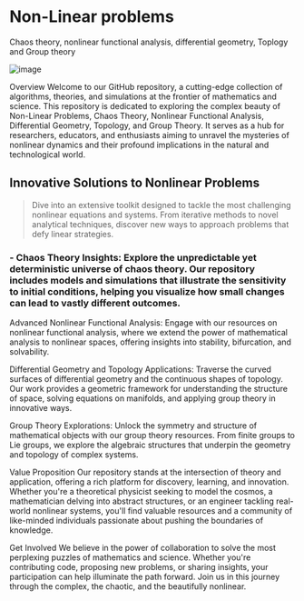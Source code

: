 # Non-Linear problems
 Chaos theory, nonlinear functional analysis, differential geometry, Toplogy and Group theory

![image](https://github.com/Jhonnatan7br/Non-Linear-problems/assets/104907786/c0414cb3-22f4-4c87-9799-abea4056189c)

Overview
Welcome to our GitHub repository, a cutting-edge collection of algorithms, theories, and simulations at the frontier of mathematics and science. This repository is dedicated to exploring the complex beauty of Non-Linear Problems, Chaos Theory, Nonlinear Functional Analysis, Differential Geometry, Topology, and Group Theory. It serves as a hub for researchers, educators, and enthusiasts aiming to unravel the mysteries of nonlinear dynamics and their profound implications in the natural and technological world.

## Innovative Solutions to Nonlinear Problems
> Dive into an extensive toolkit designed to tackle the most challenging nonlinear equations and systems. From iterative methods to novel analytical techniques, discover new ways to approach problems that defy linear strategies.

### - Chaos Theory Insights: Explore the unpredictable yet deterministic universe of chaos theory. Our repository includes models and simulations that illustrate the sensitivity to initial conditions, helping you visualize how small changes can lead to vastly different outcomes.

Advanced Nonlinear Functional Analysis: Engage with our resources on nonlinear functional analysis, where we extend the power of mathematical analysis to nonlinear spaces, offering insights into stability, bifurcation, and solvability.

Differential Geometry and Topology Applications: Traverse the curved surfaces of differential geometry and the continuous shapes of topology. Our work provides a geometric framework for understanding the structure of space, solving equations on manifolds, and applying group theory in innovative ways.

Group Theory Explorations: Unlock the symmetry and structure of mathematical objects with our group theory resources. From finite groups to Lie groups, we explore the algebraic structures that underpin the geometry and topology of complex systems.

Value Proposition
Our repository stands at the intersection of theory and application, offering a rich platform for discovery, learning, and innovation. Whether you're a theoretical physicist seeking to model the cosmos, a mathematician delving into abstract structures, or an engineer tackling real-world nonlinear systems, you'll find valuable resources and a community of like-minded individuals passionate about pushing the boundaries of knowledge.

Get Involved
We believe in the power of collaboration to solve the most perplexing puzzles of mathematics and science. Whether you're contributing code, proposing new problems, or sharing insights, your participation can help illuminate the path forward. Join us in this journey through the complex, the chaotic, and the beautifully nonlinear.

